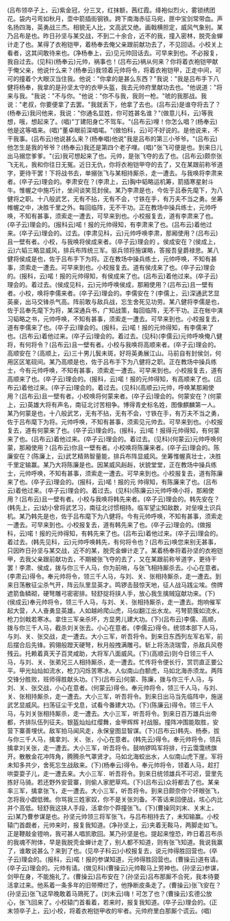 <!-- { "loadSidebar": true } -->
(吕布领卒子上，云)紫金冠，分三叉，红抹额，茜红霞。绛袍似烈火，雾锁绣团花。袋内弓弯如秋月，壶中箭插街钢铁。跨下南海赤征马宛，匣中宝剑常带血。声名扬四海，英勇战三杰。相貌无人比，文高武又绝。画戟横担定，威风气象别。某乃吕布是也。昨日孙坚与某交战，不到二十余合，近不的我，撞入密林，脱壳金蝉计走了也。某得了衣袍铠甲，着杨奉去俺父亲跟前献功去了，不见回话。小校关上看者，这其间敢待来也。(净杨奉上，云)见元帅回话去。可早来到也。不必报复，我自过去。(见科)(杨奉云)元帅，祸事也！(吕布云)祸从何来？你将着衣袍铠甲献于俺父亲，他说什么来？(杨奉云)我领着元帅将令，将着衣袍铠甲，正走中间，可可的撞着个大眼汉当住我。他说："你拿的是甚么东西？"我说："我是吕布手下八健将杨奉，我拿的是孙坚太守的衣甲头盔，我去元帅府里献功去也。"他说道："将来与我。"我说："不与你。"他说："你不与我，我则一枪。"唬的我那战。我说："老叔，你要便拿了去罢。"我就丢下，他拿了去也。(吕布云)是谁夺将去了？(杨奉云)我问他来，我说："你通名显姓，你可姓甚名谁？"(做意儿科，云)等我想，哦，想起来了。(唱)"丁建阳身亡不驾车。"(吕布云)哩！你怎么唱？(杨奉云)他是这等唱来。(唱)"董卓眼前深唱喏。"(做怕科，云)可不好说的。是他说来，不干我事。(吕布云)他说甚么来？(杨奉唱)他说"我是吕布的第三小爷爷。"(吕布云)他怎生是我的爷爷？(杨奉云)我还是第四个老子哩。(唱)"张飞可便是也。到来日儿出马搦您爹爹。"(云)我可想起来了也。元帅，是张飞夺的去了也。(吕布云)颇奈张飞无礼，我和你往日无冤。近日无仇，你将衣袍铠甲夺的去了，又在某跟前称爷道字，更待干罢！下将战书去，单搦张飞与某相持厮杀，走一遭去。与我唤将李肃来者。(卒子云)理会的。李肃安在？(李肃上，云)胸中韬略运机筹，箭插寒星射斗牛。惟幄之中施巧计，坐间谈笑觅封侯。某乃李肃是也，今佐于吕泰先麾下，为八健将之职。十八般武艺，无有不拈，无有不会，寸铁在手，有万夫不当之勇。坐筹帷幄之中，决胜千里之外。每回临阵，无不干功。正在教场中操兵练士，元帅呼唤，不知有甚事，须索走一遭去，可早来到也。小校报复去，道有李肃来了也。(卒子云)理会的。(报科云)喏！报的元帅得知，有李肃来了也。(吕布云)着他过来。(卒子云)理会的。过去。(李肃见科，云)元帅呼唤李肃，那厢使用？(吕布云)且一壁有者。小校，与我唤将侯成来者。(卒子云)理会的
。侯成安在？(侯成上，云)六韬三略显威风，排兵布阵统三军。驱兵领将施谋略，答报吾皇爵禄思。某八健将侯成是也，佐于吕布手下为将。正在教场中操兵练士，元帅呼唤，不知有甚事，须索走一遭去。可早来到也。小校报复去。道有侯戌来了也。(卒子云)理会的。(报科，云)喏！报的元帅得知，有侯成来了也。(吕布云)着他过来。(卒子云)理会的。着过去。(侯成见科，云)元帅呼唤侯成，那厢使用？(吕布云)且一壁有者。小校，唤将李儒来者。(卒子云)理会的。李儒安在？(李儒上，云)深通武艺显英豪，出马交锋杀气高。阵前敢与敌兵战，忘生舍死见功劳。某八健将李儒是也，佐于吕奉先麾下为将，某深通兵书，广知战策，每回临阵，无不干功。正在帐中演习韬略之书，元帅呼唤，不知有甚事，须索走一遭去。可早来到也。小校报复去，道有李儒来了也。(卒子云)理会的。(报科，云)喏！报的元帅得知，有李儒来了也。(吕布云)着他过来。(卒子云)理会的。着过去。(见科)(李儒云)元帅呼唤俺八健将，有何将令？(吕布云)且一壁有者。小校与我唤将高顺来者。(卒子云)理会的。高顺安在？(高顺上，云)三十男儿鬓未斑，好将英勇展江山。马前自有封侯剑，何用区区笔砚间。某乃高顺是也，佐于吕布手下为八健将之职。正在教场中操兵练士，今有元帅呼唤，不知有甚事，须索走一遭去。可早来到也。小校报复去，道有高顺来了也。(卒子云)理会的。(报科，云)喏！报的元帅得知，有高顺来了也。(吕布云)着他过来。(卒子云)理会的。着过去。(见科)(高顺云)元帅，呼唤某那厢使用？(吕布云)且一壁有者。小校唤将何蒙来者。(卒子云)理会的。何蒙安在？(何蒙上，云)英雄大将有声名，南征北讨苦相争。博得青史标名姓，图像麒麟第一人。某乃何蒙是也，十八般武艺，无有不拈，无有不会，寸铁在手，有万夫不当之勇，佐于吕布麾下为将。元帅呼唤，不知有甚事，须索见元帅去。可早来到也。小校报复去，道有何蒙来了也。(卒子云)理会的。(报科，云)喏！报得元帅得知，有何蒙来了也。(吕布云)着他过来。(卒子云)理会的。着过去。(见科)(何蒙云)元帅呼唤何蒙，那厢使用？(吕布云)你且一壁有者。小校唤将陈廉来者。(卒子云)理会的。陈廉安在？(陈廉上，云)武艺精熟智量能，排兵布阵显威风。坐筹惟幄真壮士，决胜千里定输赢。某乃大将陈廉是也。因某威风赳赳，状貌堂堂，正在教场中操兵练士，元帅呼唤，不知有甚事，须索走一遭去。可早来到也。小校报复去，道有陈廉来了也。(卒子云)理会的。(报科，云)喏！报的元
帅得知，有陈廉来了也。(吕布云)着他过来。(卒子云)理会的。着过去。(见科)(陈廉云)元帅呼唤小将，那厢使用？(吕布云)且一壁有者。小校与我唤将韩先来者。(卒子云)理会的。韩先安在？(韩先上，云)幼小曾将武艺习，南征北讨惯相持。临军望尘知敌数，对垒嗅土识兵机。某乃韩先是也，佐于吕布麾下为八健将。今有元帅呼唤，不知有甚事，须索走一遭去。可早来到也。小校报复去，道有韩先来了也。(卒子云)理会的。(做报科，云)喏！报的元帅得知，有韩先来了也。(吕布云)着他过来。(卒子云)理会的。着过去。(韩先见科，云)元帅呼唤韩先，有何将令也？(吕布云)唤您来别无甚事，只因昨日孙坚与某交战，近不的某，脱壳金蝉计走了。某着杨奉将着孙坚的衣袍铠甲，去我父亲跟前献功去，不期被张飞夺的去了，又在某跟前称爷道字，更待干罢！李肃、侯成，拨与你三千人马，你为前哨，与张飞相持厮杀去。小心在意者。(李肃云)得令。奉元帅将令，领三千人马，与刘、关、张相持厮杀，走一遭去。到来日荡散征尘杀气开，阵云队里显英才。鸣锣击鼓惊天地，征人战马践尘埃。傍牌遮箭鱼鳞砌，硬弩雕弓密密排。轻舒捉将挟人手，放心我生擒贼寇献功来。(下)(侯成云)奉元帅将令，领三千人马，与刘、关、张相持厮杀，走一遭去。炮响催军起大营，人人奋勇显英雄。人如越岭爬山虎，马似翻江出水龙。弓弩箭簇如流水，枪刀剑戟若寒冰。拿住三军亲杀坏，方显男儿建大功。(下)(吕布云)李儒、高顺，拨与你三千人马，截杀刘关张去。小心在意者。(李儒云)得令。统领本部下人马，与刘、关、张交战，走一遭去。大小三军，听吾将令。到来日东西列左军右军，前后摆合后先锋。鸦翎般蹬天硬弩，秋月般拽满雕弓。斩上将汤浇瑞雪，杀敌兵风卷残云。托赖着真天子百灵咸助，大将军八面威风。(下)(高顺云)则今日领三千人马，与刘、关、张弟兄三人相持厮杀，走一遭去。忙传将令便长行，赏罚直正要公平。甲光灿灿如流水，枪刀闪烁苦寒冰。人似南山白额虎，马如北海赤须龙。两阵交锋分胜败，班师得胜献头功。(下)(吕布云)何蒙、陈廉，拨与你三千人马，与刘、关、张交战，小心在意者。(何蒙云)得令。奉元帅将令，领三千人马，与刘、关、张相持厮杀，走一遭去。大小三军，听吾将令。到来日出马当先临阵中，施逞武艺显威风。扫荡征尘干戈息，试看今番建大功。(下)(陈廉云)得令。领三千人马，与刘关张相持厮杀，走一遭去。大小三军，听吾将令。到来日百万雄兵出帝都，齐排队伍列征夫。银盔灿灿红缨舞，金甲辉辉
衬战服。撞阵冲围能取胜，安营下寨善埋伏。敌军拍马闻风走，永保皇图显智谋。(下)(吕布云)韩先、杨泰，拔与你三千人马，擒拿刘、关、张，小心在意者。(韩先云)得令。奉元帅将令，领兵擒拿刘关张，走一遭去。大小三军，听吾将令。鼓响锣鸣军将排，行云霭霭绣旗开。散散金花冲阵角，腾腾杀气罩贤才。马如北海蛟出水，人似南山虎下崖。军将未知多共少，舍死忘生战敌来。(下)(杨奉云)得令。奉元帅将令，领着人马，趁打哄耍耍子儿，走一遭去来。大小三军．听吾将令。到来日统领雄兵不可迟，营里先拣好马骑。若还野外安营寨，则偷人家肥草鸡。(下)(吕布云)众将都去了也。某亲率三军，擒拿张飞，走一遭去。大小三军，听吾将令。到来日颇奈你个环眼张飞，怎将我小觑低微。你骂我三姓家奴，你不是关张刘备。不答话来回便战，垓心内比并个高低。轻舒我这挟人手段，活拿你个莽撞张飞。(下)(曹操同刘末、关末上，云)某乃曹参谋是也。孙坚元帅领三将军张飞，与吕布相持去了，未知输赢。小校辕门首觑者，元帅来时，报复我知道。(净孙坚上，云)夹着无鞍马，两脚走如飞。正是鞭敲金镫响，我可甚人唱凯歌回。某乃孙坚是也。提起来惶恐，昨日着吕布杀的我魂不附体，早是我脱壳金蝉计走了，别人都不知道，则有张飞知道。我说我赢了，谁敢说甚么？来到了也。(见卒子科云)小校报复去，说元帅得胜回营也。(卒子云)理会的。(报科，云)喏！报的参谋知道，元帅得胜回营也。(曹操云)道有请。(卒子云)理会的。元帅有请。(做见科)(曹操云)元帅鞍马上劳神也。(孙坚云)参谋，剑甲在身，不能施礼了。(曹操云)吕布安在？(孙坚云)吕布那厮不合死，我本待要活拿过来。他系着一条多年的旧带殢烂了，他挣断皮条走了。(曹操云)张飞安在？(孙坚云)张飞这早晚敢着马鳷死了。(刘末云)嗨！可怎了也？(曹操云)玄德公放心，张飞回来了。小校辕门首看着，若来时，报复我知道。(卒子云)理会的。(正末领卒子上，云)小校，将着衣袍铠甲收的牢者。元帅府里白那厮个谎云。(唱)

